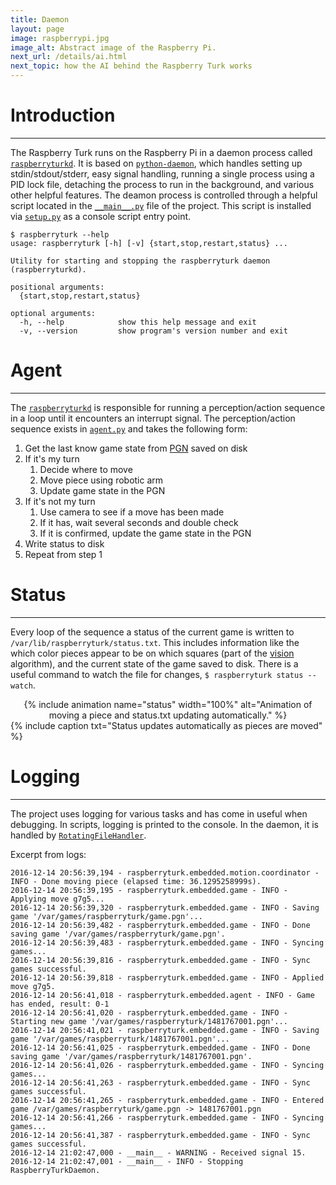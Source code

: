 ```yaml
---
title: Daemon
layout: page
image: raspberrypi.jpg
image_alt: Abstract image of the Raspberry Pi.
next_url: /details/ai.html
next_topic: how the AI behind the Raspberry Turk works
---
```


# Introduction
---

The Raspberry Turk runs on the Raspberry Pi in a daemon process called [`raspberryturkd`](https://github.com/joeymeyer/raspberryturk/blob/master/raspberryturk/embedded/raspberryturkd.py). It is based on [`python-daemon`](https://pypi.python.org/pypi/python-daemon), which handles setting up stdin/stdout/stderr, easy signal handling, running a single process using a PID lock file, detaching the process to run in the background, and various other helpful features. The deamon process is controlled through a helpful script located in the [`__main__.py`](https://github.com/joeymeyer/raspberryturk/blob/master/raspberryturk/__main__.py) file of the project. This script is installed via [`setup.py`](https://github.com/joeymeyer/raspberryturk/blob/master/setup.py) as a console script entry point.

```
$ raspberryturk --help
usage: raspberryturk [-h] [-v] {start,stop,restart,status} ...

Utility for starting and stopping the raspberryturk daemon (raspberryturkd).

positional arguments:
  {start,stop,restart,status}

optional arguments:
  -h, --help            show this help message and exit
  -v, --version         show program's version number and exit
```

# Agent
---

The [`raspberryturkd`](https://github.com/joeymeyer/raspberryturk/blob/master/raspberryturk/embedded/raspberryturkd.py) is responsible for running a perception/action sequence in a loop until it encounters an interrupt signal. The perception/action sequence exists in [`agent.py`](https://github.com/joeymeyer/raspberryturk/blob/master/raspberryturk/embedded/agent.py) and takes the following form:

1. Get the last know game state from [PGN](https://en.wikipedia.org/wiki/Portable_Game_Notation) saved on disk 
2. If it's my turn
	1. Decide where to move
	2. Move piece using robotic arm
	3. Update game state in the PGN
3. If it's not my turn
	1. Use camera to see if a move has been made
	2. If it has, wait several seconds and double check
	3. If it is confirmed, update the game state in the PGN
4. Write status to disk
5. Repeat from step 1

# Status
---

Every loop of the sequence a status of the current game is written to `/var/lib/raspberryturk/status.txt`. This includes information like the which color pieces appear to be on which squares (part of the [vision](/details/vision.html) algorithm), and the current state of the game saved to disk. There is a useful command to watch the file for changes, `$ raspberryturk status --watch`.

<center>{% include animation name="status" width="100%" alt="Animation of moving a piece and status.txt updating automatically." %}</center>
{% include caption txt="Status updates automatically as pieces are moved" %}

# Logging
---

The project uses logging for various tasks and has come in useful when debugging. In scripts, logging is printed to the console. In the daemon, it is handled by [`RotatingFileHandler`](https://docs.python.org/2.7/library/logging.handlers.html#logging.handlers.RotatingFileHandler).

Excerpt from logs:
```
2016-12-14 20:56:39,194 - raspberryturk.embedded.motion.coordinator - INFO - Done moving piece (elapsed time: 36.1295258999s).
2016-12-14 20:56:39,195 - raspberryturk.embedded.game - INFO - Applying move g7g5...
2016-12-14 20:56:39,320 - raspberryturk.embedded.game - INFO - Saving game '/var/games/raspberryturk/game.pgn'...
2016-12-14 20:56:39,482 - raspberryturk.embedded.game - INFO - Done saving game '/var/games/raspberryturk/game.pgn'.
2016-12-14 20:56:39,483 - raspberryturk.embedded.game - INFO - Syncing games...
2016-12-14 20:56:39,816 - raspberryturk.embedded.game - INFO - Sync games successful.
2016-12-14 20:56:39,818 - raspberryturk.embedded.game - INFO - Applied move g7g5.
2016-12-14 20:56:41,018 - raspberryturk.embedded.agent - INFO - Game has ended, result: 0-1
2016-12-14 20:56:41,020 - raspberryturk.embedded.game - INFO - Starting new game '/var/games/raspberryturk/1481767001.pgn'...
2016-12-14 20:56:41,021 - raspberryturk.embedded.game - INFO - Saving game '/var/games/raspberryturk/1481767001.pgn'...
2016-12-14 20:56:41,025 - raspberryturk.embedded.game - INFO - Done saving game '/var/games/raspberryturk/1481767001.pgn'.
2016-12-14 20:56:41,026 - raspberryturk.embedded.game - INFO - Syncing games...
2016-12-14 20:56:41,263 - raspberryturk.embedded.game - INFO - Sync games successful.
2016-12-14 20:56:41,265 - raspberryturk.embedded.game - INFO - Entered game /var/games/raspberryturk/game.pgn -> 1481767001.pgn
2016-12-14 20:56:41,266 - raspberryturk.embedded.game - INFO - Syncing games...
2016-12-14 20:56:41,387 - raspberryturk.embedded.game - INFO - Sync games successful.
2016-12-14 21:02:47,000 - __main__ - WARNING - Received signal 15.
2016-12-14 21:02:47,001 - __main__ - INFO - Stopping RaspberryTurkDaemon.
```
